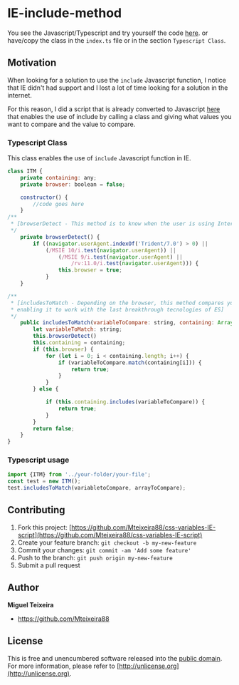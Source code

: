 # IE-include-method

You see the Javascript/Typescript and try yourself the code [here](http://www.typescriptlang.org/play/#src=class%20ITM%20%7B%0D%0A%20%20%20%20private%20containing%3A%20any%3B%0D%0A%20%20%20%20private%20browser%3A%20boolean%20%3D%20false%3B%0D%0A%0D%0A%20%20%20%20constructor()%20%7B%0D%0A%20%20%20%20%20%20%20%20%2F%2Fcode%20goes%20here%0D%0A%20%20%20%20%7D%0D%0A%2F**%0D%0A%20*%20%5BbrowserDetect%20-%20This%20method%20is%20to%20know%20when%20the%20user%20is%20using%20Internet%20Explorer%5D%0D%0A%20*%2F%0D%0A%20%20%20%20private%20browserDetect()%20%7B%0D%0A%20%20%20%20%20%20%20%20if%20((navigator.userAgent.indexOf('Trident%2F7.0')%20%3E%200)%20%7C%7C%0D%0A%20%20%20%20%20%20%20%20%20%20%20%20(%2FMSIE%2010%2Fi.test(navigator.userAgent))%20%7C%7C%0D%0A%20%20%20%20%20%20%20%20%20%20%20%20%20%20%20%20(%2FMSIE%209%2Fi.test(navigator.userAgent)%20%7C%7C%0D%0A%20%20%20%20%20%20%20%20%20%20%20%20%20%20%20%20%20%20%20%20%2Frv%3A11.0%2Fi.test(navigator.userAgent)))%20%7B%0D%0A%20%20%20%20%20%20%20%20%20%20%20%20%20%20%20%20this.browser%20%3D%20true%3B%0D%0A%20%20%20%20%20%20%20%20%20%20%20%20%7D%0D%0A%20%20%20%20%7D%0D%0A%0D%0A%2F**%0D%0A%20*%20%5BincludesToMatch%20-%20Depending%20on%20the%20browser%2C%20this%20method%20compares%20your%20variables%20using%20the%20include%20or%20the%20match%20Javascript%20function%2C%0D%0A%20*%20enabling%20it%20to%20work%20with%20the%20last%20breakthrough%20tecnologies%20of%20ES%5D%0D%0A%20*%2F%0D%0A%20%20%20%20public%20includesToMatch(variableToCompare%3A%20string%2C%20containing%3A%20Array%3Cstring%3E)%20%7B%0D%0A%20%20%20%20%20%20%20%20let%20variableToMatch%3A%20string%3B%0D%0A%20%20%20%20%20%20%20%20this.browserDetect()%0D%0A%20%20%20%20%20%20%20%20this.containing%20%3D%20containing%3B%0D%0A%20%20%20%20%20%20%20%20if%20(this.browser)%20%7B%0D%0A%20%20%20%20%20%20%20%20%20%20%20%20for%20(let%20i%20%3D%200%3B%20i%20%3C%20containing.length%3B%20i%2B%2B)%20%7B%0D%0A%20%20%20%20%20%20%20%20%20%20%20%20%20%20%20%20if%20(variableToCompare.match(containing%5Bi%5D))%20%7B%0D%0A%20%20%20%20%20%20%20%20%20%20%20%20%20%20%20%20%20%20%20%20document.getElementById(%22someId%22).innerHTML%20%3D%20%22true%22%0D%0A%20%20%20%20%20%20%20%20%20%20%20%20%20%20%20%20%20%20%20%20document.getElementById(%22someId%22).style.backgroundColor%20%3D%20%22green%22%3B%0D%0A%20%20%20%20%20%20%20%20%20%20%20%20%20%20%20%20%20%20%20%20document.getElementById(%22someId%22).style.color%20%3D%20%22white%22%3B%0D%0A%20%20%20%20%20%20%20%20%20%20%20%20%20%20%20%20%20%20%20%20return%20true%3B%0D%0A%20%20%20%20%20%20%20%20%20%20%20%20%20%20%20%20%7D%0D%0A%20%20%20%20%20%20%20%20%20%20%20%20%7D%0D%0A%20%20%20%20%20%20%20%20%7D%20else%20%7B%0D%0A%0D%0A%20%20%20%20%20%20%20%20%20%20%20%20if%20(this.containing.includes(variableToCompare))%20%7B%0D%0A%20%20%20%20%20%20%20%20%20%20%20%20%20%20%20%20document.getElementById(%22someId%22).innerHTML%20%3D%20%22true%22%3B%0D%0A%20%20%20%20%20%20%20%20%20%20%20%20%20%20%20%20document.getElementById(%22someId%22).style.backgroundColor%20%3D%20%22green%22%3B%0D%0A%20%20%20%20%20%20%20%20%20%20%20%20%20%20%20%20document.getElementById(%22someId%22).style.color%20%3D%20%22white%22%3B%0D%0A%20%20%20%20%20%20%20%20%20%20%20%20%20%20%20%20return%20true%3B%0D%0A%20%20%20%20%20%20%20%20%20%20%20%20%7D%0D%0A%20%20%20%20%20%20%20%20%7D%0D%0A%0D%0A%20%20%20%20%20%20%20%20document.getElementById(%22someId%22).innerHTML%20%3D%20%22false%22%0D%0A%20%20%20%20%20%20%20%20document.getElementById(%22someId%22).style.backgroundColor%20%3D%20%22red%22%3B%0D%0A%20%20%20%20%20%20%20%20document.getElementById(%22someId%22).style.color%20%3D%20%22white%22%3B%0D%0A%20%20%20%20%20%20%20%20return%20false%3B%0D%0A%20%20%20%20%7D%0D%0A%7D%0D%0A%0D%0Alet%20test%20%3D%20new%20ITM()%3B%0D%0A%0D%0A%0D%0Alet%20button%20%3D%20document.createElement('button')%3B%0D%0Alet%20button2%20%3D%20document.createElement('button')%3B%0D%0Alet%20span%20%3D%20document.createElement('SPAN')%3B%0D%0Alet%20span2%20%3D%20document.createElement('SPAN')%3B%0D%0Alet%20variabletoCompare%20%3D%20'translate'%0D%0Alet%20arrayToCompare%20%3D%20%5B'translate'%2C%20'rotate'%2C%20'skew'%5D%3B%0D%0Abutton2.id%20%3D%20%22someId%22%3B%0D%0Abutton2.textContent%20%3D%20%22This%20is%20the%20final%20result%22%0D%0Adocument.body.appendChild(button)%3B%0D%0Adocument.body.appendChild(button2)%3B%0D%0Adocument.body.appendChild(span)%3B%0D%0Adocument.body.appendChild(span2)%3B%0D%0Aspan.innerHTML%20%3D%20variabletoCompare%3B%0D%0Aspan2.innerHTML%20%3D%20%22%20exists%20in%20%22%20%2B%20arrayToCompare%20%2B%20'%3F'%3B%0D%0A%0D%0A%0D%0Abutton.textContent%20%3D%20%22Test%20me%22%3B%0D%0Abutton.onclick%20%3D%20function()%20%7B%0D%0A%20%20%20%20test.includesToMatch(variabletoCompare%2C%20arrayToCompare)%3B%0D%0A%7D%0D%0A%0D%0Adocument.getElementById(%22someId%22).style.marginRight%20%3D%20%225px%22%3B%0D%0Adocument.getElementById(%22someId%22).style.marginLeft%20%3D%20%225px%22%3B).
or have/copy the class in the `index.ts` file or in the section `Typescript Class`.

## Motivation

When looking for a solution to use the `include` Javascript function, I notice that IE didn't had support and I lost a lot of time looking
for a solution in the internet.

For this reason, I did a script that is already converted to Javascript [here](http://www.typescriptlang.org/play/#src=class%20ITM%20%7B%0D%0A%20%20%20%20private%20containing%3A%20any%3B%0D%0A%20%20%20%20private%20browser%3A%20boolean%20%3D%20false%3B%0D%0A%0D%0A%20%20%20%20constructor()%20%7B%0D%0A%20%20%20%20%20%20%20%20%2F%2Fcode%20goes%20here%0D%0A%20%20%20%20%7D%0D%0A%2F**%0D%0A%20*%20%5BbrowserDetect%20-%20This%20method%20is%20to%20know%20when%20the%20user%20is%20using%20Internet%20Explorer%5D%0D%0A%20*%2F%0D%0A%20%20%20%20private%20browserDetect()%20%7B%0D%0A%20%20%20%20%20%20%20%20if%20((navigator.userAgent.indexOf('Trident%2F7.0')%20%3E%200)%20%7C%7C%0D%0A%20%20%20%20%20%20%20%20%20%20%20%20(%2FMSIE%2010%2Fi.test(navigator.userAgent))%20%7C%7C%0D%0A%20%20%20%20%20%20%20%20%20%20%20%20%20%20%20%20(%2FMSIE%209%2Fi.test(navigator.userAgent)%20%7C%7C%0D%0A%20%20%20%20%20%20%20%20%20%20%20%20%20%20%20%20%20%20%20%20%2Frv%3A11.0%2Fi.test(navigator.userAgent)))%20%7B%0D%0A%20%20%20%20%20%20%20%20%20%20%20%20%20%20%20%20this.browser%20%3D%20true%3B%0D%0A%20%20%20%20%20%20%20%20%20%20%20%20%7D%0D%0A%20%20%20%20%7D%0D%0A%0D%0A%2F**%0D%0A%20*%20%5BincludesToMatch%20-%20Depending%20on%20the%20browser%2C%20this%20method%20compares%20your%20variables%20using%20the%20include%20or%20the%20match%20Javascript%20function%2C%0D%0A%20*%20enabling%20it%20to%20work%20with%20the%20last%20breakthrough%20tecnologies%20of%20ES%5D%0D%0A%20*%2F%0D%0A%20%20%20%20public%20includesToMatch(variableToCompare%3A%20string%2C%20containing%3A%20Array%3Cstring%3E)%20%7B%0D%0A%20%20%20%20%20%20%20%20let%20variableToMatch%3A%20string%3B%0D%0A%20%20%20%20%20%20%20%20this.browserDetect()%0D%0A%20%20%20%20%20%20%20%20this.containing%20%3D%20containing%3B%0D%0A%20%20%20%20%20%20%20%20if%20(this.browser)%20%7B%0D%0A%20%20%20%20%20%20%20%20%20%20%20%20for%20(let%20i%20%3D%200%3B%20i%20%3C%20containing.length%3B%20i%2B%2B)%20%7B%0D%0A%20%20%20%20%20%20%20%20%20%20%20%20%20%20%20%20if%20(variableToCompare.match(containing%5Bi%5D))%20%7B%0D%0A%20%20%20%20%20%20%20%20%20%20%20%20%20%20%20%20%20%20%20%20document.getElementById(%22someId%22).innerHTML%20%3D%20%22true%22%0D%0A%20%20%20%20%20%20%20%20%20%20%20%20%20%20%20%20%20%20%20%20document.getElementById(%22someId%22).style.backgroundColor%20%3D%20%22green%22%3B%0D%0A%20%20%20%20%20%20%20%20%20%20%20%20%20%20%20%20%20%20%20%20document.getElementById(%22someId%22).style.color%20%3D%20%22white%22%3B%0D%0A%20%20%20%20%20%20%20%20%20%20%20%20%20%20%20%20%20%20%20%20return%20true%3B%0D%0A%20%20%20%20%20%20%20%20%20%20%20%20%20%20%20%20%7D%0D%0A%20%20%20%20%20%20%20%20%20%20%20%20%7D%0D%0A%20%20%20%20%20%20%20%20%7D%20else%20%7B%0D%0A%0D%0A%20%20%20%20%20%20%20%20%20%20%20%20if%20(this.containing.includes(variableToCompare))%20%7B%0D%0A%20%20%20%20%20%20%20%20%20%20%20%20%20%20%20%20document.getElementById(%22someId%22).innerHTML%20%3D%20%22true%22%3B%0D%0A%20%20%20%20%20%20%20%20%20%20%20%20%20%20%20%20document.getElementById(%22someId%22).style.backgroundColor%20%3D%20%22green%22%3B%0D%0A%20%20%20%20%20%20%20%20%20%20%20%20%20%20%20%20document.getElementById(%22someId%22).style.color%20%3D%20%22white%22%3B%0D%0A%20%20%20%20%20%20%20%20%20%20%20%20%20%20%20%20return%20true%3B%0D%0A%20%20%20%20%20%20%20%20%20%20%20%20%7D%0D%0A%20%20%20%20%20%20%20%20%7D%0D%0A%0D%0A%20%20%20%20%20%20%20%20document.getElementById(%22someId%22).innerHTML%20%3D%20%22false%22%0D%0A%20%20%20%20%20%20%20%20document.getElementById(%22someId%22).style.backgroundColor%20%3D%20%22red%22%3B%0D%0A%20%20%20%20%20%20%20%20document.getElementById(%22someId%22).style.color%20%3D%20%22white%22%3B%0D%0A%20%20%20%20%20%20%20%20return%20false%3B%0D%0A%20%20%20%20%7D%0D%0A%7D%0D%0A%0D%0Alet%20test%20%3D%20new%20ITM()%3B%0D%0A%0D%0A%0D%0Alet%20button%20%3D%20document.createElement('button')%3B%0D%0Alet%20button2%20%3D%20document.createElement('button')%3B%0D%0Alet%20span%20%3D%20document.createElement('SPAN')%3B%0D%0Alet%20span2%20%3D%20document.createElement('SPAN')%3B%0D%0Alet%20variabletoCompare%20%3D%20'translate'%0D%0Alet%20arrayToCompare%20%3D%20%5B'translate'%2C%20'rotate'%2C%20'skew'%5D%3B%0D%0Abutton2.id%20%3D%20%22someId%22%3B%0D%0Abutton2.textContent%20%3D%20%22This%20is%20the%20final%20result%22%0D%0Adocument.body.appendChild(button)%3B%0D%0Adocument.body.appendChild(button2)%3B%0D%0Adocument.body.appendChild(span)%3B%0D%0Adocument.body.appendChild(span2)%3B%0D%0Aspan.innerHTML%20%3D%20variabletoCompare%3B%0D%0Aspan2.innerHTML%20%3D%20%22%20exists%20in%20%22%20%2B%20arrayToCompare%20%2B%20'%3F'%3B%0D%0A%0D%0A%0D%0Abutton.textContent%20%3D%20%22Test%20me%22%3B%0D%0Abutton.onclick%20%3D%20function()%20%7B%0D%0A%20%20%20%20test.includesToMatch(variabletoCompare%2C%20arrayToCompare)%3B%0D%0A%7D%0D%0A%0D%0Adocument.getElementById(%22someId%22).style.marginRight%20%3D%20%225px%22%3B%0D%0Adocument.getElementById(%22someId%22).style.marginLeft%20%3D%20%225px%22%3B)
that enables the use of include by calling a class and giving what values you want to compare and the value to compare.


### Typescript Class
This class enables the use of `include` Javascript function in IE.
```javascript
class ITM {
    private containing: any;
    private browser: boolean = false;

    constructor() {
        //code goes here
    }
/**
 * [browserDetect - This method is to know when the user is using Internet Explorer]
 */
    private browserDetect() {
        if ((navigator.userAgent.indexOf('Trident/7.0') > 0) ||
            (/MSIE 10/i.test(navigator.userAgent)) ||
                (/MSIE 9/i.test(navigator.userAgent) ||
                    /rv:11.0/i.test(navigator.userAgent))) {
                this.browser = true;
            }
    }

/**
 * [includesToMatch - Depending on the browser, this method compares your variables using the include or the match Javascript function,
 * enabling it to work with the last breakthrough tecnologies of ES]
 */
    public includesToMatch(variableToCompare: string, containing: Array<string>) {
        let variableToMatch: string;
        this.browserDetect()
        this.containing = containing;
        if (this.browser) {
            for (let i = 0; i < containing.length; i++) {
                if (variableToCompare.match(containing[i])) {
                    return true;
                }
            }
        } else {

            if (this.containing.includes(variableToCompare)) {
                return true;
            }
        }
        return false;
    }
}
```

### Typescript usage

```javascript
import {ITM} from '../your-folder/your-file';
const test = new ITM();
test.includesToMatch(variabletoCompare, arrayToCompare);
```

## Contributing

1. Fork this project: [https://github.com/Mteixeira88/css-variables-IE-script](https://github.com/Mteixeira88/css-variables-IE-script)
2. Create your feature branch: `git checkout -b my-new-feature`
3. Commit your changes: `git commit -am 'Add some feature'`
4. Push to the branch: `git push origin my-new-feature`
5. Submit a pull request


## Author
**Miguel Teixeira**
* <https://github.com/Mteixeira88>

## License

This is free and unencumbered software released into the [public domain](UNLICENSE.txt). For more information,
please refer to [http://unlicense.org](http://unlicense.org).
